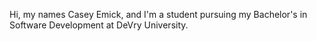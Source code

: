 Hi, my names Casey Emick, and I'm a student pursuing my Bachelor's in Software Development at DeVry University.
